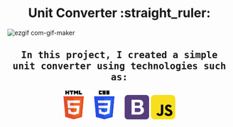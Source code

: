 <h1 align="center">Unit Converter :straight_ruler:</h1>



 
![ezgif com-gif-maker](https://user-images.githubusercontent.com/67589338/107426491-f8aec800-6b28-11eb-8aa7-377159238e99.gif)






<h2 align="center"><samp>In this project, I created a simple unit converter using technologies such as:</samp></h2>
<p align="center">
<img alt="html" width="65px" src="used_technologies/html_skill.png"/>
<img alt="css" width="65px" src="used_technologies/css_skill.png"/>
<img alt="SCSS" width="55px" src="used_technologies/bootstrap_skill.png"/>
<img alt="js" width="55px" src="used_technologies/js_skill.png"/>
</p>
